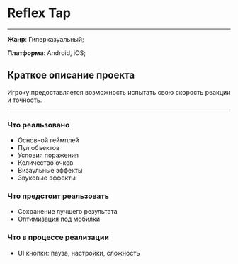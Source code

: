 # Reflex Tap #
---
__Жанр__: Гиперказуальный;  

__Платформа__: Android, iOS;  

## Краткое описание проекта ##

Игроку предоставляется возможность испытать свою скорость реакции и точность.  

---
### Что __реальзовано__ ###
* Основной геймплей
* Пул объектов
* Условия поражения
* Количество очков
* Визаульные эффекты
* Звуковые эффекты

### Что __предстоит__ реальзовать ###
* Сохранение лучшего результата
* Оптимизация под мобилки

### Что __в процессе__ реализации ###
* UI кнопки: пауза, настройки, сложность
